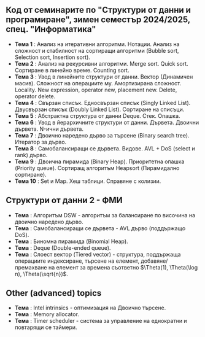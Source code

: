 ## Код от семинарите по "Структури от данни и програмиране", зимен семестър 2024/2025, спец. "Информатика" ##

- **Тема 1** : Анализ на итеративни алгоритми. Нотации. Анализ на сложност и стабилност на сортиращи алгоритми (Bubble sort, Selection sort, Insertion sort).  
- **Тема 2** : Анализ на рекурсивни алгоритми. Merge sort. Quick sort. Сортиране в линейно време. Counting sort.
- **Тема 3** : Увод в линейните структури от данни. Вектор (Динамичен масив). Сложност на операциите му. Амортизирана сложност. Locality. New expression, operator new, placement new. Delete, operator delete.  
- **Тема 4** : Свързан списък. Едносвързан списък (Singly Linked List). Двусвързан списък (Doubly Linked List). Сортиране на списъци.  
- **Тема 5** : Абстрактна структура от данни Deque. Стек. Опашка.  
- **Тема 6** : Увод в йерархичните структури от данни. Дървета. Двоични дървета. N-ични дървета.  
- **Тема 7** : Двоично наредено дърво за търсене (Binary search tree). Итератор за дърво.  
- **Тема 8** : Самобалансиращи се дървета. Видове. AVL + DoS (select и rank) дърво.  
- **Тема 9** : Двоична пирамида (Binary Heap). Приоритетна опашка (Priority queue). Сортиращ алгоритъм Heapsort (Пирамидално сортиране).  
- **Тема 10** : Set и Map. Хеш таблици. Справяне с колизии.  

## Структури от данни 2 - ФМИ
- **Тема** : Алгоритъм DSW - алгоритъм за балансиране по височина на двоично наредено дърво.  
- **Тема** : Самобалансиращи се дървета - AVL дърво (поддържащо DoS).  
- **Тема** : Биномна пирамида (Binomial Heap).  
- **Тема** :  Deque (Double-ended queue).  
- **Тема** :  Слоест вектор (Tiered vector) - структура, поддържаща операциите индексиране, търсене на елемент, добавяне/премахване на елемент за времена съответно $\Theta(1), \Theta(\log n), \Theta(\sqrt{n})$.

## Other (advanced) topics
- **Тема** : Intel intrinsics - оптимизация на Двоично търсене.
- **Тема** : Memory allocator.  
- **Тема** : Timer scheduler - система за управление на еднократни и повтарящи се таймери.  
